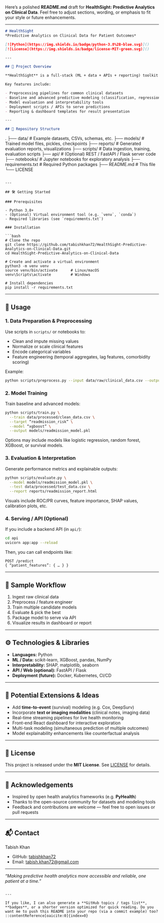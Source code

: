 Here’s a polished **README.md** draft for **HealthSight: Predictive Analytics on Clinical Data**. Feel free to adjust sections, wording, or emphasis to fit your style or future enhancements.

---

```markdown
# HealthSight  
*Predictive Analytics on Clinical Data for Patient Outcomes*

[![Python](https://img.shields.io/badge/python-3.8%2B-blue.svg)]()  
[![License](https://img.shields.io/badge/license-MIT-green.svg)]()

---

## 🚀 Project Overview

**HealthSight** is a full-stack (ML + data + APIs + reporting) toolkit designed to build, evaluate, and deploy predictive models on clinical and health record data. The aim is to support clinicians, health researchers, and data scientists with end-to-end tools for forecasting patient outcomes (e.g. risk of readmission, mortality, disease progression) using structured and time-series clinical inputs.

Key features include:

- Preprocessing pipelines for common clinical datasets  
- Baseline and advanced predictive modeling (classification, regression, survival)  
- Model evaluation and interpretability tools  
- Deployment scripts / APIs to serve predictions  
- Reporting & dashboard templates for result presentation  

---

## 📁 Repository Structure

```

.
├── data/                 # Example datasets, CSVs, schemas, etc.
├── models/               # Trained model files, pickles, checkpoints
├── reports/              # Generated evaluation reports, visualizations
├── scripts/              # Data ingestion, training, evaluation scripts
├── api/                  # (Optional) REST / FastAPI / Flask server code
├── notebooks/            # Jupyter notebooks for exploratory analysis
├── requirements.txt      # Required Python packages
├── README.md             # This file
└── LICENSE

````

---

## 🛠️ Getting Started

### Prerequisites

- Python 3.8+  
- (Optional) Virtual environment tool (e.g. `venv`, `conda`)  
- Required libraries (see `requirements.txt`)

### Installation

```bash
# Clone the repo
git clone https://github.com/tabishkhan72/HealthSight-Predictive-Analytics-on-Clinical-Data.git
cd HealthSight-Predictive-Analytics-on-Clinical-Data

# Create and activate a virtual environment
python3 -m venv venv
source venv/bin/activate      # Linux/macOS
venv\Scripts\activate         # Windows

# Install dependencies
pip install -r requirements.txt
````

---

## 🧪 Usage

### 1. Data Preparation & Preprocessing

Use scripts in `scripts/` or notebooks to:

* Clean and impute missing values
* Normalize or scale clinical features
* Encode categorical variables
* Feature engineering (temporal aggregates, lag features, comorbidity scoring)

Example:

```bash
python scripts/preprocess.py --input data/raw/clinical_data.csv --output data/processed/clean_data.csv
```

### 2. Model Training

Train baseline and advanced models:

```bash
python scripts/train.py \
  --train data/processed/clean_data.csv \
  --target “readmission_risk” \
  --model “xgboost” \
  --output models/readmission_model.pkl
```

Options may include models like logistic regression, random forest, XGBoost, or survival models.

### 3. Evaluation & Interpretation

Generate performance metrics and explainable outputs:

```bash
python scripts/evaluate.py \
  --model models/readmission_model.pkl \
  --test data/processed/test_data.csv \
  --report reports/readmission_report.html
```

Visuals include ROC/PR curves, feature importance, SHAP values, calibration plots, etc.

### 4. Serving / API (Optional)

If you include a backend API (in `api/`):

```bash
cd api
uvicorn app:app --reload
```

Then, you can call endpoints like:

```
POST /predict
{ “patient_features”: { … } }
```

---

## 🧩 Sample Workflow

1. Ingest raw clinical data
2. Preprocess / feature engineer
3. Train multiple candidate models
4. Evaluate & pick the best
5. Package model to serve via API
6. Visualize results in dashboard or report

---

## ⚙️ Technologies & Libraries

* **Languages:** Python
* **ML / Data:** scikit-learn, XGBoost, pandas, NumPy
* **Interpretability:** SHAP, matplotlib, seaborn
* **API / Web (optional):** FastAPI / Flask
* **Deployment (future):** Docker, Kubernetes, CI/CD

---

## 🧠 Potential Extensions & Ideas

* Add **time-to-event** (survival) modeling (e.g. Cox, DeepSurv)
* Incorporate **text or imaging modalities** (clinical notes, imaging data)
* Real-time streaming pipelines for live health monitoring
* Front-end React dashboard for interactive exploration
* Multi-task modeling (simultaneous prediction of multiple outcomes)
* Model explainability enhancements like counterfactual analysis

---

## 📄 License

This project is released under the **MIT License**. See [LICENSE](LICENSE) for details.

---

## 🙏 Acknowledgements

* Inspired by open health analytics frameworks (e.g. **PyHealth**)
* Thanks to the open-source community for datasets and modeling tools
* Feedback and contributions are welcome — feel free to open issues or pull requests

---

## 📬 Contact

Tabish Khan

* GitHub: [tabishkhan72](https://github.com/tabishkhan72)
* Email: [tabish.khan72@gmail.com](mailto:tabish.khan72@gmail.com)

---

*“Making predictive health analytics more accessible and reliable, one patient at a time.”*

```

---

If you like, I can also generate a **GitHub topics / tags list**, **badges**, or a shorter version optimized for quick reading. Do you want me to push this README into your repo (via a commit example) too?
::contentReference[oaicite:0]{index=0}
```

